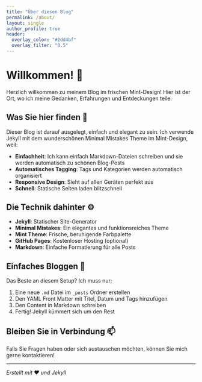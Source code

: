 ```yaml
---
title: "Über diesen Blog"
permalink: /about/
layout: single
author_profile: true
header:
  overlay_color: "#2dd4bf"
  overlay_filter: "0.5"
---
```


# Willkommen! 👋

Herzlich willkommen zu meinem Blog im frischen Mint-Design! Hier ist der Ort, wo ich meine Gedanken, Erfahrungen und Entdeckungen teile.

## Was Sie hier finden 🌿

Dieser Blog ist darauf ausgelegt, einfach und elegant zu sein. Ich verwende Jekyll mit dem wunderschönen Minimal Mistakes Theme im Mint-Design, weil:

- **Einfachheit**: Ich kann einfach Markdown-Dateien schreiben und sie werden automatisch zu schönen Blog-Posts
- **Automatisches Tagging**: Tags und Kategorien werden automatisch organisiert
- **Responsive Design**: Sieht auf allen Geräten perfekt aus
- **Schnell**: Statische Seiten laden blitzschnell

## Die Technik dahinter ⚙️

- **Jekyll**: Statischer Site-Generator
- **Minimal Mistakes**: Ein elegantes und funktionsreiches Theme
- **Mint Theme**: Frische, beruhigende Farbpalette
- **GitHub Pages**: Kostenloser Hosting (optional)
- **Markdown**: Einfache Formatierung für alle Posts

## Einfaches Bloggen 📝

Das Beste an diesem Setup? Ich muss nur:

1. Eine neue `.md` Datei im `_posts` Ordner erstellen
2. Den YAML Front Matter mit Titel, Datum und Tags hinzufügen
3. Den Content in Markdown schreiben
4. Fertig! Jekyll kümmert sich um den Rest

## Bleiben Sie in Verbindung 📫

Falls Sie Fragen haben oder sich austauschen möchten, können Sie mich gerne kontaktieren!

---

*Erstellt mit ❤️ und Jekyll*
